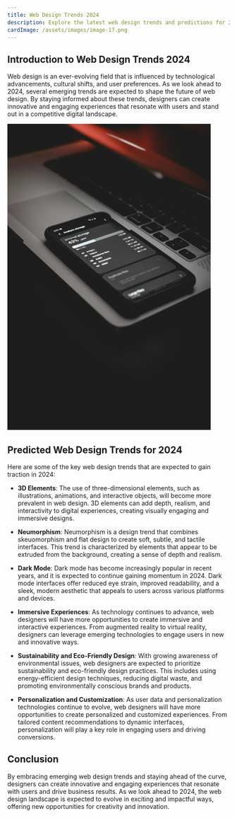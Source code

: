 ```yaml
---
title: Web Design Trends 2024
description: Explore the latest web design trends and predictions for 2024.
cardImage: /assets/images/image-17.png
---
```


## Introduction to Web Design Trends 2024

Web design is an ever-evolving field that is influenced by technological advancements, cultural shifts, and user preferences. As we look ahead to 2024, several emerging trends are expected to shape the future of web design. By staying informed about these trends, designers can create innovative and engaging experiences that resonate with users and stand out in a competitive digital landscape.

![Stock image](/assets/images/image-17.png)

## Predicted Web Design Trends for 2024

Here are some of the key web design trends that are expected to gain traction in 2024:

- **3D Elements**: The use of three-dimensional elements, such as illustrations, animations, and interactive objects, will become more prevalent in web design. 3D elements can add depth, realism, and interactivity to digital experiences, creating visually engaging and immersive designs.

- **Neumorphism**: Neumorphism is a design trend that combines skeuomorphism and flat design to create soft, subtle, and tactile interfaces. This trend is characterized by elements that appear to be extruded from the background, creating a sense of depth and realism.

- **Dark Mode**: Dark mode has become increasingly popular in recent years, and it is expected to continue gaining momentum in 2024. Dark mode interfaces offer reduced eye strain, improved readability, and a sleek, modern aesthetic that appeals to users across various platforms and devices.

- **Immersive Experiences**: As technology continues to advance, web designers will have more opportunities to create immersive and interactive experiences. From augmented reality to virtual reality, designers can leverage emerging technologies to engage users in new and innovative ways.

- **Sustainability and Eco-Friendly Design**: With growing awareness of environmental issues, web designers are expected to prioritize sustainability and eco-friendly design practices. This includes using energy-efficient design techniques, reducing digital waste, and promoting environmentally conscious brands and products.

- **Personalization and Customization**: As user data and personalization technologies continue to evolve, web designers will have more opportunities to create personalized and customized experiences. From tailored content recommendations to dynamic interfaces, personalization will play a key role in engaging users and driving conversions.

## Conclusion

By embracing emerging web design trends and staying ahead of the curve, designers can create innovative and engaging experiences that resonate with users and drive business results. As we look ahead to 2024, the web design landscape is expected to evolve in exciting and impactful ways, offering new opportunities for creativity and innovation.

